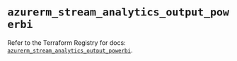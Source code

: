 # `azurerm_stream_analytics_output_powerbi`

Refer to the Terraform Registry for docs: [`azurerm_stream_analytics_output_powerbi`](https://registry.terraform.io/providers/hashicorp/azurerm/4.39.0/docs/resources/stream_analytics_output_powerbi).
